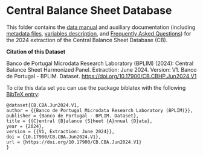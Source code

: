# Central Balance Sheet Database


This folder contains the [data manual](https://github.com/BPLIM/Manuals/tree/master/Data/CB/JUN24/CB_manual_JUN2024.pdf) and auxiliary documentation (including [metadata files](https://github.com/BPLIM/Manuals/tree/master/Data/CB/JUN24/aux_files/metafiles), [variables description](https://github.com/BPLIM/Manuals/tree/master/Data/CB/JUN24/aux_files/variables_description), and [Frequently Asked Questions](https://github.com/BPLIM/Manuals/tree/master/Data/CB/JUN24/aux_files/faq/CB_faq.md)) for the 2024 extraction of the Central Balance Sheet Database (CB).

**Citation of this Dataset**

Banco de Portugal Microdata Research Laboratory (BPLIM) (2024): Central Balance Sheet Harmonized Panel. Extraction: June 2024. Version: V1. Banco de Portugal - BPLIM. Dataset. https://doi.org/10.17900/CB.CBHP.Jun2024.V1


To cite this data set you can use the package biblatex with the following [BibTeX entry](https://github.com/BPLIM/Manuals/tree/master/Data/CB/JUN24/aux_files/bibtex/CB.bib):

```
@dataset{CB.CBA.Jun2024.V1,
author = {{Banco de Portugal Microdata Research Laboratory (BPLIM)}},
publisher = {Banco de Portugal - BPLIM. Dataset},
title = {{C}entral {B}alance {S}heet {A}nnual {D}ata},
year = {2024},
version = {{V1, Extraction: June 2024}},
doi = {10.17900/CB.CBA.Jun2024.V1},
url = {https://doi.org/10.17900/CB.CBA.Jun2024.V1}
}
```
